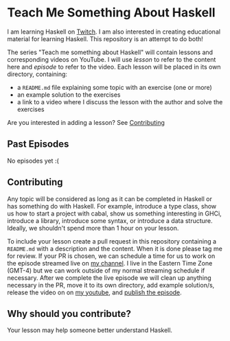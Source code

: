# Teach Me Something About Haskell

I am learning Haskell on [Twitch][twitch]. I am also interested in creating
educational material for learning Haskell. This repository is an attempt
to do both!

The series "Teach me something about Haskell" will contain lessons 
and corresponding videos on YouTube. I will use
_lesson_ to refer to the content here and _episode_ to refer to the video.
Each lesson will be placed in its own directory, containing:

- a `README.md` file explaining some topic with an exercise (one or more)
- an example solution to the exercises
- a link to a video where I discuss the lesson with the author and solve
  the exercises

Are you interested in adding a lesson? See [Contributing](#contributing)

## Past Episodes

No episodes yet :(

## Contributing

Any topic will be considered as long as it can be completed in Haskell or has
something do with Haskell. For example, introduce a type class, show us how to
start a project with cabal, show us something interesting in GHCi, introduce a
library, introduce some syntax, or introduce a data structure. Ideally, we
shouldn't spend more than 1 hour on your lesson.

To include your lesson create a pull request in this repository containing a
`README.md` with a description and the content. When it is done please tag me
for review. If your PR is chosen, we can schedule a time for us to work on the
episode streamed live on [my channel][twitch]. I live in the Eastern Time Zone
(GMT-4) but we can work outside of my normal streaming schedule if necessary.
After we complete the live episode we will clean up anything necessary in the
PR, move it to its own directory, add example solution/s, release the video on
on [my youtube][youtube], and [publish the episode](#episodes).

## Why should you contribute?

Your lesson may help someone better understand Haskell.

<!-- Useful links -->
[twitch]: https://twitch.tv/chiroptical
[youtube]: https://www.youtube.com/channel/UCndlCtPeYygdGZ9UUKdehbw
